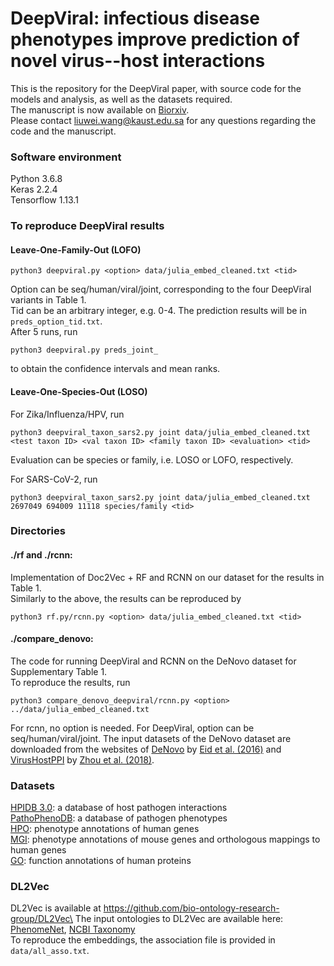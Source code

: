 # DeepViral: infectious disease phenotypes improve prediction of novel virus--host interactions
This is the repository for the DeepViral paper, with source code for the models and analysis, as well as the datasets required. \
The manuscript is now available on [Biorxiv](http://biorxiv.org/content/10.1101/2020.04.22.055095v2). \
Please contact liuwei.wang@kaust.edu.sa for any questions regarding the code and the manuscript.

### Software environment 
Python 3.6.8   
Keras 2.2.4  
Tensorflow 1.13.1  

### To reproduce DeepViral results
#### Leave-One-Family-Out (LOFO)
```
python3 deepviral.py <option> data/julia_embed_cleaned.txt <tid>
```
Option can be seq/human/viral/joint, corresponding to the four DeepViral variants in Table 1. \
Tid can be an arbitrary integer, e.g. 0-4. The prediction results will be in ```preds_option_tid.txt```.\
After 5 runs, run 
```
python3 deepviral.py preds_joint_
``` 
to obtain the confidence intervals and mean ranks.

#### Leave-One-Species-Out (LOSO)
For Zika/Influenza/HPV, run
```
python3 deepviral_taxon_sars2.py joint data/julia_embed_cleaned.txt <test taxon ID> <val taxon ID> <family taxon ID> <evaluation> <tid>
```
Evaluation can be species or family, i.e. LOSO or LOFO, respectively.

For SARS-CoV-2, run
```
python3 deepviral_taxon_sars2.py joint data/julia_embed_cleaned.txt 2697049 694009 11118 species/family <tid>
```

### Directories
#### ./rf and ./rcnn: 
Implementation of Doc2Vec + RF and RCNN on our dataset for the results in Table 1.\
Similarly to the above, the results can be reproduced by 
```
python3 rf.py/rcnn.py <option> data/julia_embed_cleaned.txt <tid>
```

#### ./compare_denovo: 
The code for running DeepViral and RCNN on the DeNovo dataset for Supplementary Table 1.\
To reproduce the results, run
```
python3 compare_denovo_deepviral/rcnn.py <option> ../data/julia_embed_cleaned.txt
```
For rcnn, no option is needed. For DeepViral, option can be seq/human/viral/joint.
The input datasets of the DeNovo dataset are downloaded from the websites of [DeNovo](https://bioinformatics.cs.vt.edu/~alzahraa/denovo) by [Eid et al. (2016)](https://academic.oup.com/bioinformatics/article/32/8/1144/1744545) and [VirusHostPPI](http://165.246.44.47/VirusHostPPI/Additional) by [Zhou et al. (2018)](https://bmcgenomics.biomedcentral.com/articles/10.1186/s12864-018-4924-2).

### Datasets
[HPIDB 3.0](https://hpidb.igbb.msstate.edu/): a database of host pathogen interactions\
[PathoPhenoDB](http://patho.phenomebrowser.net/#/downloads): a database of pathogen phenotypes\
[HPO](https://hpo.jax.org/app/download/annotation): phenotype annotations of human genes\
[MGI](http://www.informatics.jax.org/downloads/reports/index.html#pheno): phenotype annotations of mouse genes and orthologous mappings to human genes\
[GO](http://current.geneontology.org/products/pages/downloads.html): function annotations of human proteins

### DL2Vec 
DL2Vec is available at https://github.com/bio-ontology-research-group/DL2Vec\
The input ontologies to DL2Vec are available here: [PhenomeNet](http://aber-owl.net/ontology/PhenomeNET/#/), [NCBI Taxonomy](https://www.ebi.ac.uk/ols/ontologies/ncbitaxon)\
To reproduce the embeddings, the association file is provided in ```data/all_asso.txt```.

